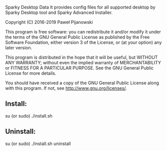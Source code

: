 Sparky Desktop Data
It provides config files for all supported desktop by Sparky Desktop tool and Sparky Advanced Installer.

Copyright (C) 2016-2019 Paweł Pijanowski

This program is free software: you can redistribute it and/or modify
it under the terms of the GNU General Public License as published by
the Free Software Foundation, either version 3 of the License, or
(at your option) any later version.

This program is distributed in the hope that it will be useful,
but WITHOUT ANY WARRANTY; without even the implied warranty of
MERCHANTABILITY or FITNESS FOR A PARTICULAR PURPOSE.  See the
GNU General Public License for more details.

You should have received a copy of the GNU General Public License
along with this program.  If not, see <http://www.gnu.org/licenses/>.


Install:
-------------
su (or sudo) 
./install.sh

Uninstall:
-------------
su (or sudo)
./install.sh uninstall

